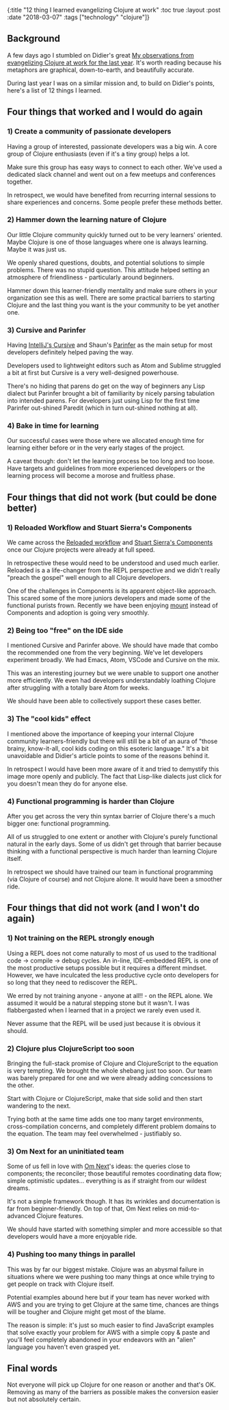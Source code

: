 {:title  "12 thing I learned evangelizing Clojure at work"
 :toc    true
 :layout :post
 :date   "2018-03-07"
 :tags   ["technology" "clojure"]}

## Background

A few days ago I stumbled on Didier's great [My observations from evangelizing Clojure at work for the last year](http://www.rubberducking.com/2018/03/my-observations-from-evangelizing.html). It's worth reading because his metaphors are graphical, down-to-earth, and beautifully accurate.

During last year I was on a similar mission and, to build on Didier's points, here's a list of 12 things I learned.


## Four things that worked and I would do again

### 1) Create a community of passionate developers

Having a group of interested, passionate developers was a big win. A core group of Clojure enthusiasts (even if it's a tiny group) helps a lot.

Make sure this group has easy ways to connect to each other. We've used a dedicated slack channel and went out on a few meetups and conferences together.

In retrospect, we would have benefited from recurring internal sessions to share experiences and concerns. Some people prefer these methods better.

### 2) Hammer down the learning nature of Clojure

Our little Clojure community quickly turned out to be very learners' oriented. Maybe Clojure is one of those languages where one is always learning. Maybe it was just us.

We openly shared questions, doubts, and potential solutions to simple problems. There was no stupid question. This attitude helped setting an atmosphere of friendliness - particularly around beginners.

Hammer down this learner-friendly mentality and make sure others in your organization see this as well. There are some practical barriers to starting Clojure and the last thing you want is the your community to be yet another one.

### 3) Cursive and Parinfer

Having [IntelliJ's Cursive](https://cursive-ide.com/) and Shaun's [Parinfer](https://shaunlebron.github.io/parinfer/) as the main setup for most developers definitely helped paving the way.

Developers used to lightweight editors such as Atom and Sublime struggled a bit at first but Cursive is a very well-designed powerhouse.

There's no hiding that parens do get on the way of beginners any Lisp dialect but Parinfer brought a bit of familiarity by nicely parsing tabulation into intended parens. For developers just using Lisp for the first time Parinfer out-shined Paredit (which in turn out-shined nothing at all).

### 4) Bake in time for learning

Our successful cases were those where we allocated enough time for learning either before or in the very early stages of the project.

A caveat though: don't let the learning process be too long and too loose. Have targets and guidelines from more experienced developers or the learning process will become a morose and fruitless phase.


## Four things that did not work (but could be done better)

### 1) Reloaded Workflow and Stuart Sierra's Components

We came across the [Reloaded workflow](http://thinkrelevance.com/blog/2013/06/04/clojure-workflow-reloaded) and [Stuart Sierra's Components](https://github.com/stuartsierra/component) once our Clojure projects were already at full speed.

In retrospective these would need to be understood and used much earlier. Reloaded is a a life-changer from the REPL perspective and we didn't really "preach the gospel" well enough to all Clojure developers.

One of the challenges in Components is its apparent object-like approach. This scared some of the more juniors developers and made some of the functional purists frown. Recently we have been enjoying [mount](https://github.com/tolitius/mount) instead of Components and adoption is going very smoothly.

### 2) Being too "free" on the IDE side

I mentioned Cursive and Parinfer above. We should have made that combo the recommended one from the very beginning. We've let developers experiment broadly. We had Emacs, Atom, VSCode and Cursive on the mix.

This was an interesting journey but we were unable to support one another more efficiently. We even had developers understandably loathing Clojure after struggling with a totally bare Atom for weeks.

We should have been able to collectively support these cases better.

### 3) The "cool kids" effect

I mentioned above the importance of keeping your internal Clojure community learners-friendly but there will still be a bit of an aura of "those brainy, know-it-all, cool kids coding on this esoteric language." It's a bit unavoidable and Didier's article points to some of the reasons behind it.

In retrospect I would have been more aware of it and tried to demystify this image more openly and publicly. The fact that Lisp-like dialects just click for you doesn't mean they do for anyone else.

### 4) Functional programming is harder than Clojure

After you get across the very thin syntax barrier of Clojure there's a much bigger one: functional programming.

All of us struggled to one extent or another with Clojure's purely functional natural in the early days. Some of us didn't get through that barrier because thinking with a functional perspective is much harder than learning Clojure itself.

In retrospect we should have trained our team in functional programming (via Clojure of course) and not Clojure alone. It would have been a smoother ride.


## Four things that did not work (and I won't do again)

### 1) Not training on the REPL strongly enough

Using a REPL does not come naturally to most of us used to the traditional code -> compile -> debug cycles. An in-line, IDE-embedded REPL is one of the most productive setups possible but it requires a different mindset. However, we have inculcated the less productive cycle onto developers for so long that they need to rediscover the REPL.

We erred by not training anyone - anyone at all!! - on the REPL alone. We assumed it would be a natural stepping stone but it wasn't. I was flabbergasted when I learned that in a project we rarely even used it.

Never assume that the REPL will be used just because it is obvious it should.

### 2) Clojure plus ClojureScript too soon

Bringing the full-stack promise of Clojure and ClojureScript to the equation is very tempting. We brought the whole shebang just too soon. Our team was barely prepared for one and we were already adding concessions to the other.

Start with Clojure or ClojureScript, make that side solid and then start wandering to the next.

Trying both at the same time adds one too many target environments, cross-compilation concerns, and completely different problem domains to the equation. The team may feel overwhelmed - justifiably so.

### 3) Om Next for an uninitiated team

Some of us fell in love with [Om Next](https://github.com/omcljs/om/wiki/Quick-Start-%28om.next%29)'s ideas: the queries close to components; the reconciler; those beautiful remotes coordinating data flow; simple optimistic updates... everything is as if straight from our wildest dreams.

It's not a simple framework though. It has its wrinkles and documentation is far from beginner-friendly. On top of that, Om Next relies on mid-to-advanced Clojure features.

We should have started with something simpler and more accessible so that developers would have a more enjoyable ride.

### 4) Pushing too many things in parallel

This was by far our biggest mistake. Clojure was an abysmal failure in situations where we were pushing too many things at once while trying to get people on track with Clojure itself.

Potential examples abound here but if your team has never worked with AWS and you are trying to get Clojure at the same time, chances are things will be tougher and Clojure might get most of the blame.

The reason is simple: it's just so much easier to find JavaScript examples that solve exactly your problem for AWS with a simple copy & paste and you'll feel completely abandoned in your endeavors with an "alien" language you haven't even grasped yet.


## Final words

Not everyone will pick up Clojure for one reason or another and that's OK. Removing as many of the barriers as possible makes the conversion easier but not absolutely certain.
